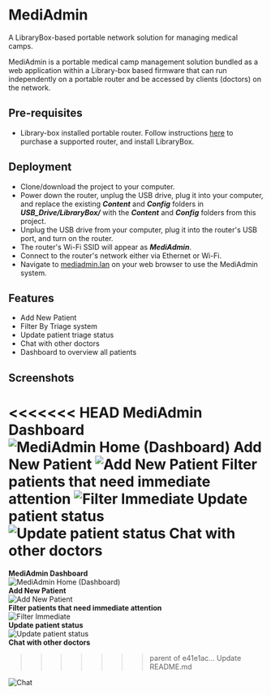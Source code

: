 # MediAdmin
 A LibraryBox-based portable network solution for managing medical camps.
 
 MediAdmin is a portable medical camp management solution bundled as a web application within a Library-box based firmware that can run independently on a portable router and be accessed by clients (doctors) on the network.
 
 Pre-requisites
 --------------
 <ul>
 <li>Library-box installed portable router. Follow instructions <a href="http://librarybox.us/buildingv2.1.php" title="Build a LibraryBox" alt="Build a LibraryBox">here</a> to purchase a supported router, and install LibraryBox.</li>
 </ul>
 
 Deployment
 ----------
 <ul>
 <li>Clone/download the project to your computer.</li>
 <li>Power down the router, unplug the USB drive, plug it into your computer, and replace the existing <b><i>Content</i></b> and <b><i>Config</i></b> folders in <b><i>USB_Drive/LibraryBox/</i></b> with the <b><i>Content</i></b> and <b><i>Config</i></b> folders from this project.</li>
 <li>Unplug the USB drive from your computer, plug it into the router's USB port, and turn on the router.</li>
 <li>The router's Wi-Fi SSID will appear as <b><i>MediAdmin</i></b>.</li>
 <li>Connect to the router's network either via Ethernet or Wi-Fi.</li>
 <li>Navigate to <a href="http://mediadmin.lan" title="MediAdmin Homepage" alt="MediAdmin Homepage">mediadmin.lan</a> on your web browser to use the MediAdmin system.</li>
 </ul>
 
 Features
 --------
  <ul>
 <li>Add New Patient</li>
 <li>Filter By Triage system</li>
 <li>Update patient triage status</li>
 <li>Chat with other doctors</li>
 <li>Dashboard to overview all patients</li>
 </ul>
 
 Screenshots
 -----------
<<<<<<< HEAD
 <b>MediAdmin Dashboard</b> 
 <img src="Content/screenshots/Home.png" title="MediAdmin Home (Dashboard)" alt="MediAdmin Home (Dashboard)">
 <b>Add New Patient</b>
 <img src="Content/screenshots/addNewPatient.png" title="Add New Patient" alt="Add New Patient">
 <b>Filter patients that need immediate attention</b>
 <img src="Content/screenshots/filterImmediate.png" title="Filter patients that need immediate attention" alt="Filter Immediate">
 <b>Update patient status</b>
 <img src="Content/screenshots/Update.png" title="Update patient status" alt="Update patient status">
 <b>Chat with other doctors</b>
=======
 <b>MediAdmin Dashboard</b><br>
 <img src="Content/screenshots/Home.png" title="MediAdmin Home (Dashboard)" alt="MediAdmin Home (Dashboard)"><br>
 <b>Add New Patient</b><br>
 <img src="Content/screenshots/addNewPatient.png" title="Add New Patient" alt="Add New Patient"><br>
 <b>Filter patients that need immediate attention</b><br>
 <img src="Content/screenshots/filterImmediate.png" title="Filter patients that need immediate attention" alt="Filter Immediate"><br>
 <b>Update patient status</b><br>
 <img src="Content/screenshots/Update.png" title="Update patient status" alt="Update patient status"><br>
 <b>Chat with other doctors</b><br>
>>>>>>> parent of e41e1ac... Update README.md
 <img src="Content/screenshots/Chat.png" title="Chat with other doctors" alt="Chat">
